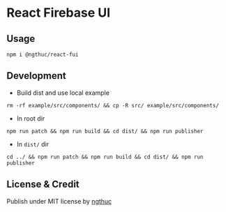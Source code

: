 # React Firebase UI

## Usage
```
npm i @ngthuc/react-fui
```

## Development
* Build dist and use local example
```
rm -rf example/src/components/ && cp -R src/ example/src/components/
```

* In root dir
```
npm run patch && npm run build && cd dist/ && npm run publisher
```

* In `dist/` dir
```
cd ../ && npm run patch && npm run build && cd dist/ && npm run publisher
```

## License & Credit
Publish under MIT license by [ngthuc](https://ngthuc.com)
